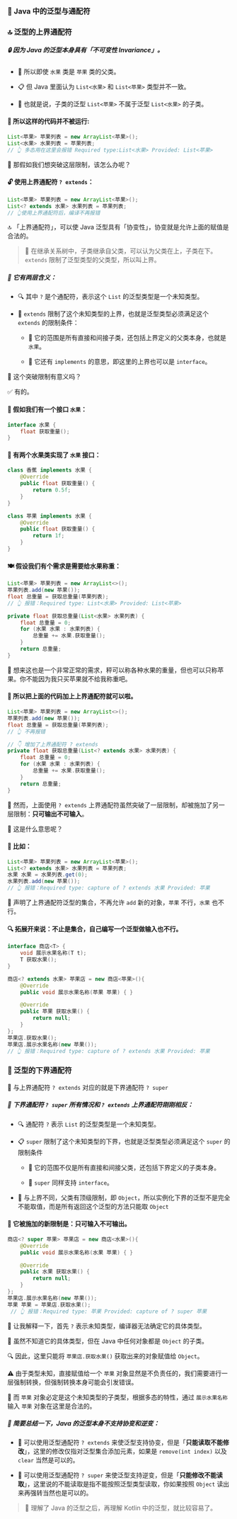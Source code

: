 ### 🌟 Java 中的泛型与通配符

### 🔝 泛型的上界通配符

##### 🔒 因为 Java 的泛型本身具有「不可变性 Invariance」。

* 🍎 所以即使 `水果` 类是 `苹果` 类的父类。

* 📋 但 Java 里面认为 `List<水果>` 和 `List<苹果>` 类型并不一致。

* 🧬 也就是说，子类的泛型 `List<苹果>` 不属于泛型 `List<水果>` 的子类。

#### 🚫 所以这样的代码并不被运行:

```java
List<苹果> 苹果列表 = new ArrayList<苹果>();
List<水果> 水果列表 = 苹果列表;
// 👆 多态用在这里会报错 Required type:List<水果> Provided: List<苹果>
```

🤔 那假如我们想突破这层限制，该怎么办呢？

#### 🔓 使用上界通配符 `? extends`：

```java
List<苹果> 苹果列表 = new ArrayList<苹果>();
List<? extends 水果> 水果列表 = 苹果列表;
// 👆使用上界通配符后，编译不再报错
```

🔝 「上界通配符」，可以使 Java 泛型具有「协变性」，协变就是允许上面的赋值是合法的。

> 🌳 在继承关系树中，子类继承自父类，可以认为父类在上，子类在下。`extends` 限制了泛型类型的父类型，所以叫上界。

##### 🤔 它有两层含义：

* 🔍 其中 `?` 是个通配符，表示这个 `List` 的泛型类型是一个未知类型。

* 🚧 `extends` 限制了这个未知类型的上界，也就是泛型类型必须满足这个 `extends` 的限制条件：

  * 🌳 它的范围是所有直接和间接子类，还包括上界定义的父类本身，也就是 `水果`。

  * 🔗 它还有 `implements` 的意思，即这里的上界也可以是 `interface`。

🤨 这个突破限制有意义吗？

✅ 有的。

#### 🍎 假如我们有一个接口 `水果`：

```java
interface 水果 {
    float 获取重量();
}
```

#### 🍊 有两个水果类实现了 `水果` 接口：

```java
class 香蕉 implements 水果 {
    @Override
    public float 获取重量() {
        return 0.5f;
    }
}

class 苹果 implements 水果 {
    @Override
    public float 获取重量() {
        return 1f;
    }
}
```

#### 🍽️ 假设我们有个需求是需要给水果称重：

```java
List<苹果> 苹果列表 = new ArrayList<>();
苹果列表.add(new 苹果());
float 总重量 = 获取总重量(苹果列表);
// 👆 报错：Required type: List<水果> Provided: List<苹果>

private float 获取总重量(List<水果> 水果列表) {
    float 总重量 = 0;
    for (水果 水果 : 水果列表) {
        总重量 += 水果.获取重量();
    }
    return 总重量;
}
```

🤔 想来这也是一个非常正常的需求，秤可以称各种水果的重量，但也可以只称苹果。你不能因为我只买苹果就不给我称重吧。

#### 🍏 所以把上面的代码加上上界通配符就可以啦。

```java
List<苹果> 苹果列表 = new ArrayList<>();
苹果列表.add(new 苹果());
float 总重量 = 获取总重量(苹果列表);
// 👆 不再报错

// 👇 增加了上界通配符 ? extends
private float 获取总重量(List<? extends 水果> 水果列表) {
    float 总重量 = 0;
    for (水果 水果 : 水果列表) {
        总重量 += 水果.获取重量();
    }
    return 总重量;
}
```

🤔 然而，上面使用 `? extends` 上界通配符虽然突破了一层限制，却被施加了另一层限制：**只可输出不可输入**。

🧐 这是什么意思呢？

#### 🌰 比如：

```java
List<苹果> 苹果列表 = new ArrayList<苹果>();
List<? extends 水果> 水果列表 = 苹果列表;
水果 水果 = 水果列表.get(0);
水果列表.add(new 苹果());
// 👆 报错：Required type: capture of ? extends 水果 Provided: 苹果
```

🚫 声明了上界通配符泛型的集合，不再允许 `add` 新的对象，`苹果` 不行，`水果` 也不行。

#### 🔍 拓展开来说：不止是集合，自己编写一个泛型做输入也不行。

```java
interface 商店<T> {
    void 展示水果名称(T t);
    T 获取水果();
}

商店<? extends 水果> 苹果店 = new 商店<苹果>(){
    @Override
    public void 展示水果名称(苹果 苹果) { }

    @Override
    public 苹果 获取水果() {
        return null;
    }
};
苹果店.获取水果();
苹果店.展示水果名称(new 苹果());
// 👆 报错：Required type: capture of ? extends 水果 Provided: 苹果
```


### 🔽 泛型的下界通配符

🚧 与上界通配符 `? extends` 对应的就是下界通配符 `? super`

##### 🔄 下界通配符 `? super` 所有情况和 `? extends` 上界通配符刚刚相反：

* 🔍 通配符 `?` 表示 `List` 的泛型类型是一个未知类型。

* 📋 `super` 限制了这个未知类型的下界，也就是泛型类型必须满足这个 `super` 的限制条件

  * 🌳 它的范围不仅是所有直接和间接父类，还包括下界定义的子类本身。

  * 🔗 `super` 同样支持 `interface`。

* 🧐 与上界不同，父类有顶级限制，即 `Object`，所以实例化下界的泛型不是完全不能取值，而是所有返回这个泛型的方法只能取 `Object`

#### 🚫 它被施加的新限制是：只可输入不可输出。

```java
商店<? super 苹果> 苹果店 = new 商店<水果>(){
    @Override
    public void 展示水果名称(水果 苹果) { }

    @Override
    public 水果 获取水果() {
        return null;
    }
};
苹果店.展示水果名称(new 苹果());
苹果 苹果 = 苹果店.获取水果();
 // 👆 报错：Required type: 苹果 Provided: capture of ? super 苹果
```

🧐 让我解释一下，首先 `?` 表示未知类型，编译器无法确定它的具体类型。

🌟 虽然不知道它的具体类型，但在 Java 中任何对象都是 `Object` 的子类。

🔍 因此，这里只能将 `苹果店.获取水果()` 获取出来的对象赋值给 `Object`。

⚠️ 由于类型未知，直接赋值给一个 `苹果` 对象显然是不负责任的，我们需要进行一层强制转换，但强制转换本身可能会引发错误。

🍎 而 `苹果` 对象必定是这个未知类型的子类型，根据多态的特性，通过 `展示水果名称` 输入 `苹果` 对象在这里是合法的。

##### 🔄 简要总结一下，Java 的泛型本身不支持协变和逆变：

* 🔼 可以使用泛型通配符 `? extends` 来使泛型支持协变，但是「**只能读取不能修改**」，这里的修改仅指对泛型集合添加元素，如果是 `remove(int index)` 以及 `clear` 当然是可以的。

* 🔽 可以使用泛型通配符 `? super` 来使泛型支持逆变，但是「**只能修改不能读取**」，这里说的不能读取是指不能按照泛型类型读取，你如果按照 `Object` 读出来再强转当然也是可以的。

> 🚀 理解了 Java 的泛型之后，再理解 Kotlin 中的泛型，就比较容易了。